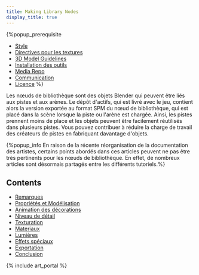 ```yaml
---
title: Making Library Nodes
display_title: true
---
```

{%popup_prerequisite
* [Style](Style)
* [Directives pour les textures](Texture_Guidelines)
* [3D Model Guidelines](3D_Model_Guidelines)
* [Installation des outils](Installing_Tools)
* [Media Repo](Media_Repo)
* [Communication](Communication)
* [Licence](Licensing)
%}

Les nœuds de bibliothèque sont des objets Blender qui peuvent être liés aux pistes et aux arènes. Le dépôt d'actifs, qui est livré avec le jeu, contient alors la version exportée au format SPM du nœud de bibliothèque, qui est placé dans la scène lorsque la piste ou l'arène est chargée. Ainsi, les pistes prennent moins de place et les objets peuvent être facilement réutilisés dans plusieurs pistes. Vous pouvez contribuer à réduire la charge de travail des créateurs de pistes en fabriquant davantage d'objets.

{%popup_info En raison de la récente réorganisation de la documentation des artistes, certains points abordés dans ces articles peuvent ne pas être très pertinents pour les nœuds de bibliothèque. En effet, de nombreux articles sont désormais partagés entre les différents tutoriels.%}

## Contents

* [Remarques](Making_Library_Nodes:_Notes)
* [Propriétés et Modélisation](Making_Library_Nodes:_Properties_and_Modeling)
* [Animation des décorations](Animating_Decorations)
* [Niveau de détail](Level_of_Detail)
* [Texturation](Texturing)
* [Materiaux](Materials)
* [Lumières](Making_Library_Nodes:_Lights)
* [Effets spéciaux](Special_Effects)
* [Exportation](Making_Library_Nodes:_Exporting)
* [Conclusion](Making_Library_Nodes:_Conclusion)

{% include art_portal %}
